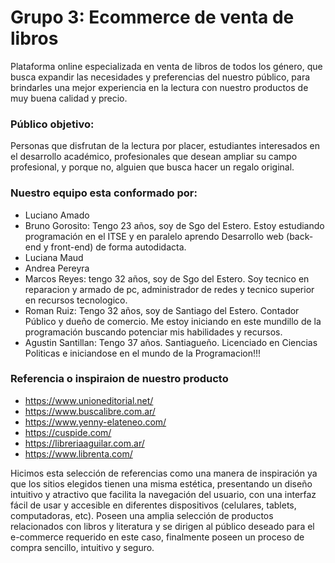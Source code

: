 # Grupo 3: Ecommerce de venta de libros

 Plataforma online especializada en venta de libros de todos los género, que busca expandir  las necesidades y preferencias del nuestro público, para brindarles una mejor experiencia en la lectura con nuestro productos de muy buena calidad y precio. 

 ### Público objetivo:
 Personas que disfrutan de la lectura por placer, estudiantes interesados en el desarrollo académico, profesionales que desean ampliar su campo profesional, y porque no, alguien que busca hacer un regalo original.

### Nuestro equipo esta conformado por:

- Luciano Amado
- Bruno Gorosito: Tengo 23 años, soy de Sgo del Estero. Estoy estudiando programación en el ITSE y en paralelo aprendo Desarrollo web (back-end y front-end) de forma autodidacta.
- Luciana Maud
- Andrea Pereyra
- Marcos Reyes: tengo 32 años, soy de Sgo del Estero. Soy tecnico en reparacion y armado de pc, administrador de redes y tecnico superior en recursos tecnologico.
- Roman Ruiz: Tengo 32 años, soy de Santiago del Estero. Contador Público y dueño de comercio. Me estoy iniciando en este mundillo de la programación buscando potenciar mis habilidades y recursos.
- Agustin Santillan: Tengo 37 años. Santiagueño. Licenciado en Ciencias Politicas e iniciandose en el mundo de la Programacion!!!

### Referencia o inspiraion de nuestro producto

- https://www.unioneditorial.net/
- https://www.buscalibre.com.ar/
- https://www.yenny-elateneo.com/
- https://cuspide.com/
- https://libreriaaguilar.com.ar/
- https://www.librenta.com/

Hicimos esta selección de referencias como una manera de inspiración ya que los sitios elegidos tienen una misma estética, presentando un diseño intuitivo y atractivo que facilita la navegación del usuario, con una interfaz fácil de usar y accesible en diferentes dispositivos (celulares, tablets, computadoras, etc). Poseen una amplia selección de productos relacionados con libros y literatura y se dirigen al público deseado para el e-commerce requerido en este caso, finalmente poseen un proceso de compra sencillo, intuitivo y seguro.
